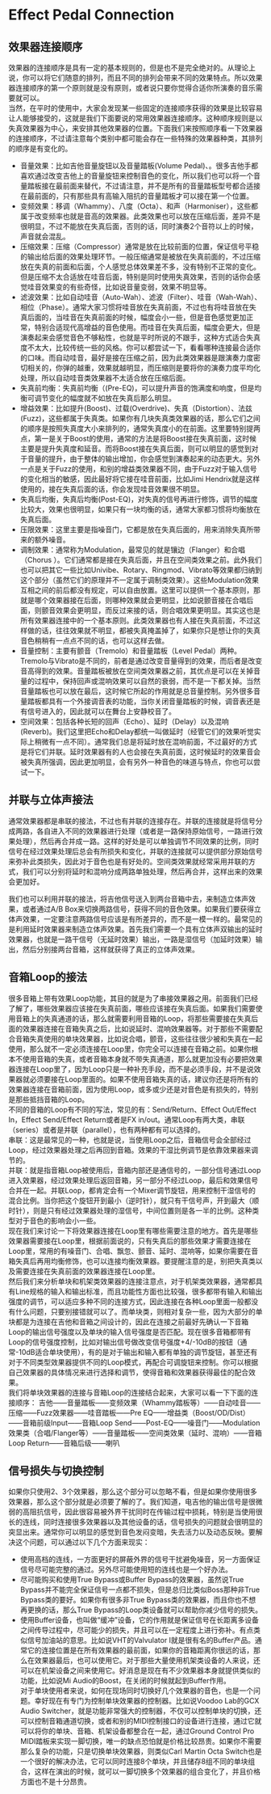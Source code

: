 # Effect Pedal Connection


## 效果器连接顺序
效果器的连接顺序是具有一定的基本规则的，但是也不是完全绝对的。从理论上说，你可以将它们随意的排列，而且不同的排列会带来不同的效果特点。所以效果器连接顺序的第一个原则就是没有原则，或者说只要你觉得合适你所演奏的音乐需要就可以。<br/>
当然，在平时的使用中，大家会发现某一些固定的连接顺序获得的效果是比较容易让人能够接受的，这就是我们下面要说的常用效果器连接顺序。这种顺序规则是以失真效果器为中心，来安排其他效果器的位置。下面我们来按照顺序看一下效果器的连接顺序，不过请注意每个类别中都可能会存在一些特殊的效果器种类，其排列的顺序是有变化的。<br/>
- 音量效果：比如吉他音量旋钮以及音量踏板(Volume Pedal)、。很多吉他手都喜欢通过改变吉他上的音量旋钮来控制音色的变化，所以我们也可以将一个音量踏板接在最前面来替代，不过请注意，并不是所有的音量踏板型号都合适接在最前面的，只有那些具有高输入阻抗的音量踏板才可以接在第一个位置。<br/>
- 变频效果：移调（Whammy）、八度（Octa）、和声（Harmoniser），这些都属于改变频率也就是音高的效果器。此类效果也可以放在压缩后面，差异不是很明显，不过不能放在失真后面，否则的话，同时演奏2个音符以上的时候，声音就会混乱。<br/>
- 压缩效果：压缩（Compressor）通常是放在比较前面的位置，保证信号平稳的输出给后面的效果处理环节。一般压缩通常是被放在失真前面的，不过压缩放在失真的前面和后面，个人感觉总体效果差不多，没有特别不正常的变化。但是压缩不太合适放在哇音后面，特别是同时使用失真效果，否则的话你会感觉哇音效果变的有些奇怪，比如说音量变弱，效果不明显等。<br/>
- 滤波效果：比如自动哇音（Auto-Wah）、滤波（Filter）、哇音（Wah-Wah）、相位（Phase）。通常大家习惯将哇音放在失真前面，不过也有将哇音放在失真后面的，当哇音在失真前面的时候，幅度会小一些，但是音色感觉更加正常，特别合适现代高增益的音色使用。而哇音在失真后面，幅度会更大，但是演奏起来会感觉音色不够粘性，也就是平时所说的不跟手，这种方式适合失真度不太大，比较传统一些的风格。你可以都尝试一下，看看哪种连接最合适你的口味。而自动哇音，最好是接在压缩之前，因为此类效果器是跟演奏力度密切相关的，你弹的越重，效果就越明显，而压缩则是要将你的演奏力度平均化处理，所以自动哇音类效果器不太适合放在压缩后面。<br/>
- 失真前均衡：失真前均衡（(Pre-EQ)，可以提升声音的饱满度和响度，但是均衡可调节变化的幅度就不如放在失真后那么明显。<br/>
- 增益效果：比如提升(Boost)、过载(Overdrive)、失真（Distortion）、法兹(Fuzz)，这些都属于失真类。如果你有几块失真类效果器的话，那么它们之间的顺序是按照失真度大小来排列的，通常失真度小的在前面。这里要特别提两点，第一是关于Boost的使用，通常的方法是将Boost接在失真前面，这时候主要是提升失真度和延音。而将Boost接在失真后面，则可以明显的感觉到对于音量的提升，由于整体的输出增加，你会感觉到演奏起来的动态更大。另外一点是关于Fuzz的使用，和别的增益类效果器不同，由于Fuzz对于输入信号的变化相当的敏感，因此最好将它接在哇音前面，比如Jimi Hendrix就是这样使用的，接在失真后面的话，你会发现哇音效果很不明显。<br/>
- 失真后均衡，失真后均衡(Post-EQ)，对失真的信号再进行修饰，调节的幅度比较大，效果也很明显，如果只有一块均衡的话，通常大家都习惯将均衡放在失真后面。<br/>
- 压限效果：这里主要是指噪音门，它都是放在失真后面的，用来消除失真所带来的额外噪音。<br/>
- 调制效果：通常称为Modulation，最常见的就是镶边（Flanger）和合唱（Chorus ）。它们通常都是接在失真后面，并且在空间类效果之前。此外我们也可以把其它一些比如Univibe、Rotary、Ringmod、Vibrato等效果都归纳到这个部分（虽然它们的原理并不一定属于调制类效果）。这些Modulation效果互相之间的前后都没有规定，可以自由放置。这里可以提供一个基本原则，那就是哪个效果器接在后面，则哪种效果就会更明显，比如说颤音接在合唱后面，则颤音效果会更明显，而反过来接的话，则合唱效果更明显。其实这也是所有效果器连接中的一个基本原则。此类效果器也有人接在失真前面，不过这样做的话，往往效果就不明显，都被失真掩盖掉了，如果你只是想让你的失真音色稍稍有一点点不同的话，也可以这样去做。<br/>
- 音量控制：主要有颤音（Tremolo）和音量踏板（Level Pedal）两种。Tremolo与Vibrato是不同的，前者是通过改变音量得到的效果，而后者是改变音高得到的效果。音量踏板被放在空间类效果器之前，其优点是可以在关掉音量的过程中，保持回声或混响效果可以自然的衰弱，而不是一下都关掉。当然音量踏板也可以放在最后，这时候它所起的作用就是总音量控制。另外很多音量踏板都具有一个外接调音表的功能，当你关闭音量踏板的时候，调音表还是有信号进入的，因此就可以在舞台上安静校音了。<br/>
- 空间效果：包括各种长短的回声（Echo）、延时（Delay）以及混响(Reverb)。我们这里把Echo和Delay都统一叫做延时（经管它们的效果听觉实际上稍微有一点不同）。通常我们总是将延时放在混响前面，不过最好的方式是将它们并联。延时效果器有的人也会接在失真前面，这时候延时的效果音会被失真所强调，因此更加明显，会有另外一种音色的味道与特点，你也可以尝试一下。
## 并联与立体声接法
通常效果器都是串联的接法，不过也有并联的连接存在。并联的连接就是将信号分成两路，各自进入不同的效果器进行处理（或者是一路保持原始信号，一路进行效果处理），然后再合并成一路。这样的好处是可以单独调节不同效果的比例，同时信号在经过效果处理后总会有所损失和变化，并联的连接就可以提供部分原始信号来弥补此类损失，因此对于音色也是有好处的。空间类效果就经常采用并联的方式，我们可以分别将延时和混响分成两路单独处理，然后再合并，这样出来的效果会更加好。<br/>

我们也可以利用并联的接法，将吉他信号送入到两台音箱中去，来制造立体声效果，或者通过A/B Box来切换两路信号，获得不同的音色效果。如果我们要获得立体声效果，一定要注意两路信号应该是有所差异的，而不是一模一样的。最常见的是利用延时效果器来制造立体声效果。首先我们需要一个具有立体声双输出的延时效果器，也就是一路干信号（无延时效果）输出，一路是湿信号（加延时效果）输出，然后分别接两台音箱，这样就获得了真正的立体声效果。
## 音箱Loop的接法
很多音箱上带有效果Loop功能，其目的就是为了串接效果器之用。前面我们已经了解了，哪些效果器应该接在失真前面，哪些应该接在失真后面。如果我们需要使用音箱上的失真通道的话，那么就需要利用音箱的Loop，将那些需要接在失真后面的效果器连接在音箱失真之后，比如说延时、混响效果器等。对于那些不需要配合音箱失真使用的单块效果器，比如说合唱，颤音，这些往往很少被和失真在一起使用，那么就不一定必须连接在Loop里，你完全可以连接在音箱之前。如果你根本不使用音箱的失真，或者音箱本身就不带失真通道，那么就更加没有必要把效果器连接在Loop里了，因为Loop只是一种补充手段，而不是必须手段，并不是说效果器就必须要接在Loop里面的。如果不使用音箱失真的话，建议你还是将所有的效果器连接在音箱前面，因为使用Loop，或多或少还是对音色是有损失的，特别是那些抵挡音箱的Loop。<br/>
不同的音箱的Loop有不同的写法，常见的有：Send/Return、Effect Out/Effect In，Effect Send/Effect Return或者是FX in/out。通常Loop有两大类，串联（series）或者是并联（parallel），也有两种都有可以选择的。<br/>
串联：这是最常见的一种，也就是说，当使用Loop之后，音箱信号会全部经过Loop，经过效果器处理之后再回到音箱。效果的干湿比例调节是依靠效果器来调节的。<br/>
并联：就是指音箱Loop被使用后，音箱内部还是通信号的，一部分信号通过Loop进入效果器，经过效果处理后返回音箱，另一部分不经过Loop，最后和效果信号合并在一起。并联Loop，都肯定会有一个Mixer调节旋钮，用来控制干湿信号的混合比例。当你把这个旋钮开到最小（逆时针），就只有干信号声，开到最大（顺时针），则是只有经过效果器处理的湿信号，中间位置则是各一半的比例。这种类型对于音色的影响会小一些。<br/>
现在我们来讨论一下将效果器连接在Loop里有哪些需要注意的地方。首先是哪些效果器需要接在Loop里，根据前面说的，只有失真后的那些效果才需要连接在Loop里，常用的有噪音门、合唱、飘忽、颤音、延时、混响等，如果你需要在音箱失真后再用均衡修饰，也可以连接均衡效果器。要提醒注意的是，别把失真类以及需要连接在失真前面的效果器连接在Loop里。<br/>
然后我们来分析单块和机架类效果器的连接注意点，对于机架类效果器，通常都具有Line规格的输入和输出标准，而且功能性方面也比较强，很多都带有输入和输出强度的调节，可以适应多种不同的连接方式，因此连接在各种Loop里面一般都没有什么问题，只要别接错就可以了。而单块类，则相对复杂一些，因为大部分的单块都是为连接在吉他和音箱之间设计的，因此在连接之前最好先确认一下音箱Loop的输出信号强度以及单块的输入信号强度是否匹配。现在很多音箱都带有Loop的信号强度控制，比如对输出信号做改变信号强度+4/-10dB的按钮（通常-10dB适合单块使用），有的是对于输出和输入都有单独的调节旋钮，甚至还有对于不同类型效果器提供不同的Loop模式，再配合可调旋钮来控制。你可以根据自己效果器的具体情况来进行选择和调节，使得音箱和效果器获得最佳的配合效果。<br/>
我们将单块效果器的连接与音箱Loop的连接结合起来，大家可以看一下下面的连接顺序：
吉他——音量踏板——变频效果（Whammy踏板等）——自动哇音——压缩——Fuzz效果器——哇音踏板——Pre EQ——增益类（Boost/OD/Dist）——音箱前级Input——音箱Loop Send——Post-EQ——噪音门——Modulation效果类（合唱/Flanger等）——音量踏板——空间类效果（延时、混响）——音箱Loop Return——音箱后级——喇叭

## 信号损失与切换控制
如果你只使用2、3个效果器，那么这个部分可以忽略不看，但是如果你使用很多效果器，那么这个部分就是必须要了解的了。我们知道，电吉他的输出信号是很微弱的高阻抗信号，因此很容易被外界干扰同时在传输过程中损耗，特别是当使用很长的连线，同时连接很多效果器以及其他设备的话，信号损失的问题就会很明显的突显出来。通常你可以明显的感觉到音色发闷变暗，失去活力以及动态反映。要解决这个问题，可以通过以下几个方面来现实：
- 使用高档的连线，一方面更好的屏蔽外界的信号干扰避免噪音，另一方面保证信号尽可能完整的通过。另外尽可能使用短的连线也是一个好办法。
- 尽可能购买和使用True Bypass或Buffer Bypass的效果器，虽然说True Bypass并不能完全保证信号一点都不损失，但是总归比类似Boss那种非True Bypass类的要好。如果你有很多非True Bypass类的效果器，而且你也不想再更换的话，那么True Bypass的Loop类设备就可以帮助你减少信号的损失。
- 使用Buffer设备，也叫做“缓冲”设备，它的作用就是保证信号在长距离多设备之间传导过程中，尽可能少的损失，并且可以在一定程度上进行弥补。有点类似信号加油站的意思。比如说VHT的Valvulator I就是很有名的Buffer产品。通常它的连接位置是在所有效果器的最前面，如果你的音箱距离你很远的话，那么在效果器最后，也可以使用它。对于那些大量使用机架类设备的人来说，还可以在机架设备之间来使用它。好消息是现在有不少效果器本身就提供类似的功能，比如说Mi Audio的Boost，在关闭的时候就起到Buffer作用。<br/>
对于单块使用者来说，如何在现场同时切换好几个效果器的音色，也是一个问题。幸好现在有专门为控制单块效果器的控制器。比如说Voodoo Lab的GCX Audio Switcher，就是功能非常强大的控制器，不仅可以控制单块的切换，还可以控制音箱通道切换，或者和别的MIDI控制接口的设备进行连接，通过它就可以将你的单块、音箱、机架设备都整合在一起，通过Ground Control Pro MIDI踏板来实现一脚切换，唯一的缺点恐怕就是价格比较昂贵。如果你不需要那么复杂的功能，只是切换单块效果器，则类似Carl Martin Octa Switch也是一个很好的解决办法，它可以同时连接8个单块，并且储存8组不同的单块组合，这样在演出的时候，就可以一脚切换多个效果器的组合变化了，并且价格方面也不是十分昂贵。
